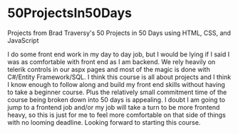 # 50ProjectsIn50Days
 Projects from Brad Traversy's 50 Projects in 50 Days using HTML, CSS, and JavaScript  

 I do some front end work in my day to day job, but I would be lying if I said I was as comfortable with front end as I am backend.  We rely heavily on telerik controls in our aspx pages and most of the magic is done with C#/Entity Framework/SQL.  I think this course is all about projects and I think I know enough to follow along and build my front end skills without having to take a beginner course.  Plus the relatively small commitment time of the course being broken down into 50 days is appealing.  I doubt I am going to jump to a frontend job and/or my job will take a turn to be more frontend heavy, so this is just for me to feel more comfortable on that side of things with no looming deadline.  Looking forward to starting this course.  
